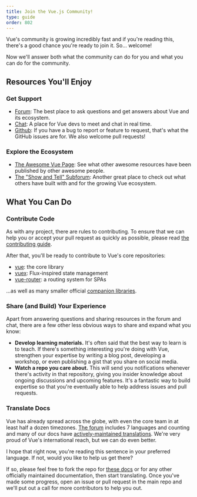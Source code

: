 ```yaml
---
title: Join the Vue.js Community!
type: guide
order: 802
---
```


Vue's community is growing incredibly fast and if you're reading this, there's a good chance you're ready to join it. So... welcome!

Now we'll answer both what the community can do for you and what you can do for the community.

## Resources You'll Enjoy

### Get Support

- [Forum](https://forum.vuejs.org/): The best place to ask questions and get answers about Vue and its ecosystem.
- [Chat](https://chat.vuejs.org/): A place for Vue devs to meet and chat in real time.
- [Github](https://github.com/vuejs): If you have a bug to report or feature to request, that's what the GitHub issues are for. We also welcome pull requests!

### Explore the Ecosystem

- [The Awesome Vue Page](https://github.com/vuejs/awesome-vue): See what other awesome resources have been published by other awesome people.
- [The "Show and Tell" Subforum](https://forum.vuejs.org/c/show-and-tell): Another great place to check out what others have built with and for the growing Vue ecosystem.

## What You Can Do

### Contribute Code

As with any project, there are rules to contributing. To ensure that we can help you or accept your pull request as quickly as possible, please read [the contributing guide](https://github.com/vuejs/vue/blob/dev/.github/CONTRIBUTING.md).

After that, you'll be ready to contribute to Vue's core repositories:

- [vue](https://github.com/vuejs/vue): the core library
- [vuex](https://github.com/vuejs/vuex): Flux-inspired state management
- [vue-router](https://github.com/vuejs/vue-router): a routing system for SPAs

...as well as many smaller official [companion libraries](https://github.com/vuejs).

### Share (and Build) Your Experience

Apart from answering questions and sharing resources in the forum and chat, there are a few other less obvious ways to share and expand what you know:

- **Develop learning materials.** It's often said that the best way to learn is to teach. If there's something interesting you're doing with Vue, strengthen your expertise by writing a blog post, developing a workshop, or even publishing a gist that you share on social media.
- **Watch a repo you care about.** This will send you notifications whenever there's activity in that repository, giving you insider knowledge about ongoing discussions and upcoming features. It's a fantastic way to build expertise so that you're eventually able to help address issues and pull requests.

### Translate Docs

Vue has already spread across the globe, with even the core team in at least half a dozen timezones. [The forum](https://forum.vuejs.org/) includes 7 languages and counting and many of our docs have [actively-maintained translations](https://github.com/vuejs?utf8=%E2%9C%93&query=vuejs.org). We're very proud of Vue's international reach, but we can do even better.

I hope that right now, you're reading this sentence in your preferred language. If not, would you like to help us get there?

If so, please feel free to fork the repo for [these docs](https://github.com/vuejs/vuejs.org/) or for any other officially maintained documentation, then start translating. Once you've made some progress, open an issue or pull request in the main repo and we'll put out a call for more contributors to help you out.
